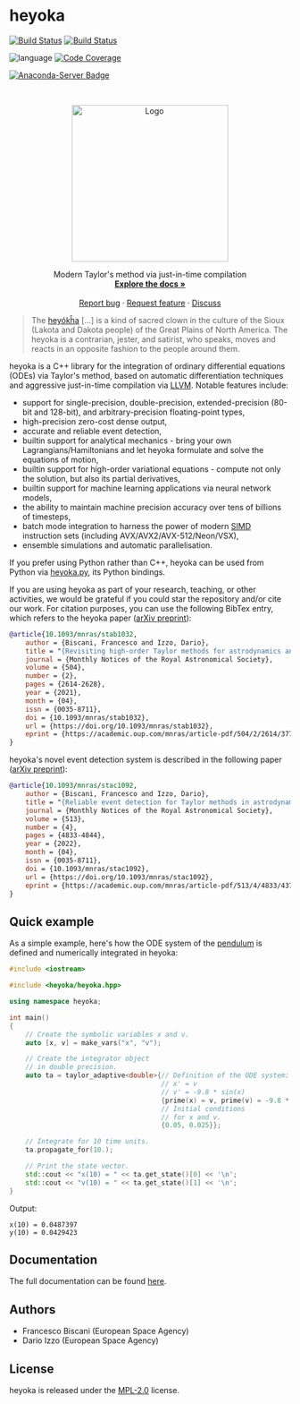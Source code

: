 heyoka
======

[![Build Status](https://img.shields.io/circleci/project/github/bluescarni/heyoka/master.svg?style=for-the-badge)](https://circleci.com/gh/bluescarni/heyoka)
[![Build Status](https://img.shields.io/github/actions/workflow/status/bluescarni/heyoka/gha_ci.yml?branch=master&style=for-the-badge)](https://github.com/bluescarni/heyoka/actions?query=workflow%3A%22GitHub+CI%22)
<!-- [![Build Status](https://img.shields.io/travis/com/bluescarni/heyoka?style=for-the-badge)](https://travis-ci.com/bluescarni/heyoka) -->
![language](https://img.shields.io/badge/language-C%2B%2B20-green.svg?style=for-the-badge)
[![Code Coverage](https://img.shields.io/codecov/c/github/bluescarni/heyoka.svg?style=for-the-badge)](https://codecov.io/github/bluescarni/heyoka?branch=master)

[![Anaconda-Server Badge](https://img.shields.io/conda/vn/conda-forge/heyoka.svg?style=for-the-badge)](https://anaconda.org/conda-forge/heyoka)

<!-- PROJECT LOGO -->
<br />
<p align="center">
  <a href="https://github.com/bluescarni/heyoka">
    <img src="doc/images/white_logo.png" alt="Logo" width="280">
  </a>
  <p align="center">
    Modern Taylor's method via just-in-time compilation
    <br />
    <a href="https://bluescarni.github.io/heyoka/index.html"><strong>Explore the docs »</strong></a>
    <br />
    <br />
    <a href="https://github.com/bluescarni/heyoka/issues/new/choose">Report bug</a>
    ·
    <a href="https://github.com/bluescarni/heyoka/issues/new/choose">Request feature</a>
    ·
    <a href="https://github.com/bluescarni/heyoka/discussions">Discuss</a>
  </p>
</p>


> The [heyókȟa](https://en.wikipedia.org/wiki/Heyoka>) [...] is a kind of
> sacred clown in the culture of the Sioux (Lakota and Dakota people)
> of the Great Plains of North America. The heyoka is a contrarian, jester,
> and satirist, who speaks, moves and reacts in an opposite fashion to the
> people around them.

heyoka is a C++ library for the integration of ordinary differential equations
(ODEs) via Taylor's method, based on automatic differentiation techniques and aggressive just-in-time
compilation via [LLVM](https://llvm.org/). Notable features include:

* support for single-precision, double-precision, extended-precision (80-bit and 128-bit),
  and arbitrary-precision floating-point types,
* high-precision zero-cost dense output,
* accurate and reliable event detection,
* builtin support for analytical mechanics - bring your own Lagrangians/Hamiltonians
  and let heyoka formulate and solve the equations of motion,
* builtin support for high-order variational equations - compute not only the solution,
  but also its partial derivatives,
* builtin support for machine learning applications via neural network models,
* the ability to maintain machine precision accuracy over
  tens of billions of timesteps,
* batch mode integration to harness the power of modern
  [SIMD](https://en.wikipedia.org/wiki/SIMD) instruction sets
  (including AVX/AVX2/AVX-512/Neon/VSX),
* ensemble simulations and automatic parallelisation.

If you prefer using Python rather than C++, heyoka can be used from Python via
[heyoka.py](https://github.com/bluescarni/heyoka.py), its Python bindings.

If you are using heyoka as part of your research, teaching, or other activities, we would be grateful if you could star
the repository and/or cite our work. For citation purposes, you can use the following BibTex entry, which refers
to the heyoka paper ([arXiv preprint](https://arxiv.org/abs/2105.00800)):

```bibtex
@article{10.1093/mnras/stab1032,
    author = {Biscani, Francesco and Izzo, Dario},
    title = "{Revisiting high-order Taylor methods for astrodynamics and celestial mechanics}",
    journal = {Monthly Notices of the Royal Astronomical Society},
    volume = {504},
    number = {2},
    pages = {2614-2628},
    year = {2021},
    month = {04},
    issn = {0035-8711},
    doi = {10.1093/mnras/stab1032},
    url = {https://doi.org/10.1093/mnras/stab1032},
    eprint = {https://academic.oup.com/mnras/article-pdf/504/2/2614/37750349/stab1032.pdf}
}
```

heyoka's novel event detection system is described in the following paper ([arXiv preprint](https://arxiv.org/abs/2204.09948)):

```bibtex
@article{10.1093/mnras/stac1092,
    author = {Biscani, Francesco and Izzo, Dario},
    title = "{Reliable event detection for Taylor methods in astrodynamics}",
    journal = {Monthly Notices of the Royal Astronomical Society},
    volume = {513},
    number = {4},
    pages = {4833-4844},
    year = {2022},
    month = {04},
    issn = {0035-8711},
    doi = {10.1093/mnras/stac1092},
    url = {https://doi.org/10.1093/mnras/stac1092},
    eprint = {https://academic.oup.com/mnras/article-pdf/513/4/4833/43796551/stac1092.pdf}
}
```

Quick example
-------------

As a simple example, here's how the ODE system of the
[pendulum](https://en.wikipedia.org/wiki/Pendulum_(mathematics))
is defined and numerically integrated
in heyoka:

```c++
#include <iostream>

#include <heyoka/heyoka.hpp>

using namespace heyoka;

int main()
{
    // Create the symbolic variables x and v.
    auto [x, v] = make_vars("x", "v");

    // Create the integrator object
    // in double precision.
    auto ta = taylor_adaptive<double>{// Definition of the ODE system:
                                      // x' = v
                                      // v' = -9.8 * sin(x)
                                      {prime(x) = v, prime(v) = -9.8 * sin(x)},
                                      // Initial conditions
                                      // for x and v.
                                      {0.05, 0.025}};

    // Integrate for 10 time units.
    ta.propagate_for(10.);

    // Print the state vector.
    std::cout << "x(10) = " << ta.get_state()[0] << '\n';
    std::cout << "v(10) = " << ta.get_state()[1] << '\n';
}
```

Output:

```console
x(10) = 0.0487397
y(10) = 0.0429423
```

Documentation
-------------

The full documentation can be found [here](https://bluescarni.github.io/heyoka/).

Authors
-------

* Francesco Biscani (European Space Agency)
* Dario Izzo (European Space Agency)

License
-------

heyoka is released under the [MPL-2.0](https://www.mozilla.org/en-US/MPL/2.0/FAQ/)
license.
